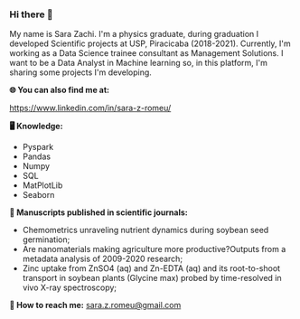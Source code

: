### Hi there 👋

My name is Sara Zachi. I'm a physics graduate, during graduation I developed Scientific projects at USP, Piracicaba (2018-2021). Currently, I'm working as a Data Science trainee consultant as Management Solutions. I want to be a Data Analyst in Machine learning so, in this platform, I'm sharing some projects I'm developing.


**🌐 You can also find me at:**

https://www.linkedin.com/in/sara-z-romeu/


**🖥️ Knowledge:**

* Pyspark
* Pandas
* Numpy
* SQL
* MatPlotLib
* Seaborn


**📄 Manuscripts published in scientific journals:**

* Chemometrics unraveling nutrient dynamics during soybean seed germination;
* Are nanomaterials making agriculture more productive?Outputs from a metadata analysis of 2009-2020 research;
* Zinc uptake from ZnSO4 (aq) and Zn-EDTA (aq) and its root-to-shoot transport in soybean plants (Glycine max) probed by time-resolved in vivo X-ray spectroscopy;


**📧 How to reach me:**
sara.z.romeu@gmail.com
